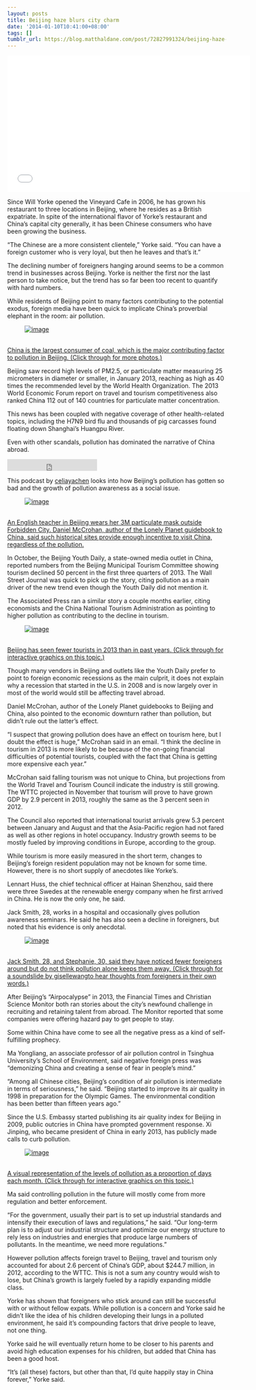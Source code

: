 ```yaml
---
layout: posts
title: Beijing haze blurs city charm
date: '2014-01-10T10:41:00+08:00'
tags: []
tumblr_url: https://blog.matthaldane.com/post/72827991324/beijing-haze-blurs-city-charm
---
```

<iframe frameborder="0" height="315" src="//www.youtube.com/embed/Xy3MQgkDKB0" width="560"></iframe>

Since Will Yorke opened the Vineyard Cafe in 2006, he has grown his restaurant to three locations in Beijing, where he resides as a British expatriate. In spite of the international flavor of Yorke’s restaurant and China’s capital city generally, it has been Chinese consumers who have been growing the business.

“The Chinese are a more consistent clientele,” Yorke said. “You can have a foreign customer who is very loyal, but then he leaves and that’s it.”

The declining number of foreigners hanging around seems to be a common trend in businesses across Beijing. Yorke is neither the first nor the last person to take notice, but the trend has so far been too recent to quantify with hard numbers.

While residents of Beijing point to many factors contributing to the potential exodus, foreign media have been quick to implicate China’s proverbial elephant in the room: air pollution.

[<figure class="tmblr-full" data-orig-height="569" data-orig-width="759" data-orig-src="https://lh3.googleusercontent.com/-g_1GXzGMB9k/Us9QpbHYKkI/AAAAAAAANCQ/JxrIR90JQVA/w759-h569-no/IMG_20131219_090154.jpg"><img alt="image" src="https://64.media.tumblr.com/1c26a49d56cb50f54fb804b64a6b9a11/tumblr_inline_pik3djRfmT1qg5g5k_540.jpg" data-orig-height="569" data-orig-width="759" data-orig-src="https://lh3.googleusercontent.com/-g_1GXzGMB9k/Us9QpbHYKkI/AAAAAAAANCQ/JxrIR90JQVA/w759-h569-no/IMG_20131219_090154.jpg"></figure>  
China is the largest consumer of coal, which is the major contributing factor to pollution in Beijing. (Click through for more photos.)](https://plus.google.com/u/0/photos/+MattHaldane/albums/5966875571914926673/5967076703872756290?pid=5967076703872756290&oid=111340484632706128019)

Beijing saw record high levels of PM2.5, or particulate matter measuring 25 micrometers in diameter or smaller, in January 2013, reaching as high as 40 times the recommended level by the World Health Organization. The 2013 World Economic Forum report on travel and tourism competitiveness also ranked China 112 out of 140 countries for particulate matter concentration.

This news has been coupled with negative coverage of other health-related topics, including the H7N9 bird flu and thousands of pig carcasses found floating down Shanghai’s Huangpu River.

Even with other scandals, pollution has dominated the narrative of China abroad.

<iframe class="tumblr_audio_player tumblr_audio_player_72632433855" frameborder="0" height="27" scrolling="no" src="http://celiayachen.tumblr.com/post/72632433855/audio_player_iframe/celiayachen/tumblr_mz2gk5ITd31sjid0d?audio_file=http%3A%2F%2Fwww.tumblr.com%2Faudio_file%2Fceliayachen%2F72632433855%2Ftumblr_mz2gk5ITd31sjid0d&amp;color=grey&amp;simple=1" width="207"></iframe>

This podcast by [celiayachen](http://tmblr.co/mPGbIkZigQ0O-zPzn5qw1yg) looks into how&nbsp;Beijing’s pollution has gotten so bad and the growth of pollution awareness as a social issue.

[<figure class="tmblr-full" data-orig-height="571" data-orig-width="620" data-orig-src="https://lh5.googleusercontent.com/zbPL85otrWcuh5zsC-c9UFYcnUU5SyXw4--gSt_n9VY=w621-h572-no"><img alt="image" src="https://64.media.tumblr.com/b59cc1ee5f2cf0685adc75db65bf5345/tumblr_inline_pik3dkztzw1qg5g5k_540.jpg" data-orig-height="571" data-orig-width="620" data-orig-src="https://lh5.googleusercontent.com/zbPL85otrWcuh5zsC-c9UFYcnUU5SyXw4--gSt_n9VY=w621-h572-no"></figure>](https://plus.google.com/u/0/photos/+MattHaldane/albums/5966875571914926673/5967076701494311362?pid=5967076701494311362&oid=111340484632706128019)  
[An English teacher in Beijing wears her 3M particulate mask outside Forbidden City.&nbsp;Daniel McCrohan, author of the Lonely Planet guidebook to China, said such historical sites provide enough incentive to visit China, regardless of the pollution.](https://plus.google.com/u/0/photos/+MattHaldane/albums/5966875571914926673/5967076701494311362?pid=5967076701494311362&oid=111340484632706128019)

In October, the Beijing Youth Daily, a state-owned media outlet in China, reported numbers from the Beijing Municipal Tourism Committee showing tourism declined 50 percent in the first three quarters of 2013. The Wall Street Journal was quick to pick up the story, citing pollution as a main driver of the new trend even though the Youth Daily did not mention it.

The Associated Press ran a similar story a couple months earlier, citing economists and the China National Tourism Administration as pointing to higher pollution as contributing to the decline in tourism.

[<figure class="tmblr-full" data-orig-height="442" data-orig-width="500" data-orig-src="https://64.media.tumblr.com/45b7dc53a97406298b9ce5797ac5d334/tumblr_inline_mz5zcbJxr61qg5g5k.png"><img alt="image" src="https://64.media.tumblr.com/733d0215bd51a819a07f7858bfc9ebe9/tumblr_inline_pik3dkfZOv1qg5g5k_540.png" data-orig-height="442" data-orig-width="500" data-orig-src="https://64.media.tumblr.com/45b7dc53a97406298b9ce5797ac5d334/tumblr_inline_mz5zcbJxr61qg5g5k.png"></figure>  
Beijing has seen fewer tourists in 2013 than in past years. (Click through for interactive graphics on this topic.)](http://infogr.am/air-pollution-takes-toll-on-beijings-tourism?src=web)

Though many vendors in Beijing and outlets like the Youth Daily prefer to point to foreign economic recessions as the main culprit, it does not explain why a recession that started in the U.S. in 2008 and is now largely over in most of the world would still be affecting travel abroad.

Daniel McCrohan, author of the Lonely Planet guidebooks to Beijing and China, also pointed to the economic downturn rather than pollution, but didn’t rule out the latter’s effect.

“I suspect that growing pollution does have an effect on tourism here, but I doubt the effect is huge,” McCrohan said in an email. “I think the decline in tourism in 2013 is more likely to be because of the on-going financial difficulties of potential tourists, coupled with the fact that China is getting more expensive each year.”

McCrohan said falling tourism was not unique to China, but projections from the World Travel and Tourism Council indicate the industry is still growing. The WTTC projected in November that tourism will prove to have grown GDP by 2.9 percent in 2013, roughly the same as the 3 percent seen in 2012.

The Council also reported that international tourist arrivals grew 5.3 percent between January and August and that the Asia-Pacific region had not fared as well as other regions in hotel occupancy. Industry growth seems to be mostly fueled by improving conditions in Europe, according to the group.

While tourism is more easily measured in the short term, changes to Beijing’s foreign resident population may not be known for some time. However, there is no short supply of anecdotes like Yorke’s.

Lennart Huss, the chief technical officer at Hainan Shenzhou, said there were three Swedes at the renewable energy company when he first arrived in China. He is now the only one, he said.

Jack Smith, 28, works in a hospital and occasionally gives pollution awareness seminars. He said he has also seen a decline in foreigners, but noted that his evidence is only anecdotal.

[<figure class="tmblr-full" data-orig-height="572" data-orig-width="763" data-orig-src="https://lh4.googleusercontent.com/-gyjjz-yJgQo/Us7EeGbKgxI/AAAAAAAAM8c/U6P1bHZHCm0/w763-h572-no/DSC02354.JPG"><img alt="image" src="https://64.media.tumblr.com/b0d9e72816c9be79f930b9020c9833b5/tumblr_inline_pik3dluWLM1qg5g5k_540.jpg" data-orig-height="572" data-orig-width="763" data-orig-src="https://lh4.googleusercontent.com/-gyjjz-yJgQo/Us7EeGbKgxI/AAAAAAAAM8c/U6P1bHZHCm0/w763-h572-no/DSC02354.JPG"></figure>  
Jack Smith, 28, and Stephanie, 30, said they have noticed fewer foreigners around but do not think pollution alone keeps them away. (Click through for a soundslide by ](https://googledrive.com/host/0B9fNf-WaWkyreFk2N1VPem05YVE/index.html)[gisellewang](http://tmblr.co/miL1Ug5MhWqtEWdWpmfmmaQ)[to hear thoughts from foreigners in their own words.)](https://googledrive.com/host/0B9fNf-WaWkyreFk2N1VPem05YVE/index.html)

After Beijing’s “Airpocalypse” in 2013, the Financial Times and Christian Science Monitor both ran stories about the city’s newfound challenge in recruiting and retaining talent from abroad. The Monitor reported that some companies were offering hazard pay to get people to stay.

Some within China have come to see all the negative press as a kind of self-fulfilling prophecy.

Ma Yongliang, an associate professor of air pollution control in Tsinghua University’s School of Environment, said negative foreign press was “demonizing China and creating a sense of fear in people’s mind.”

“Among all Chinese cities, Beijing’s condition of air pollution is intermediate in terms of seriousness,” he said. “Beijing started to improve its air quality in 1998 in preparation for the Olympic Games. The environmental condition has been better than fifteen years ago.”

Since the U.S. Embassy started publishing its air quality index for Beijing in 2009, public outcries in China have prompted government response. Xi Jinping, who became president of China in early 2013, has publicly made calls to curb pollution.

[<figure class="tmblr-full" data-orig-height="475" data-orig-width="486" data-orig-src="https://64.media.tumblr.com/42fbf5c02332f9dcd6b2ea403ac55aee/tumblr_inline_mz5z7gE0ZS1qg5g5k.png"><img alt="image" src="https://64.media.tumblr.com/42fbf5c02332f9dcd6b2ea403ac55aee/tumblr_inline_pik3dmjlhl1qg5g5k_540.png" data-orig-height="475" data-orig-width="486" data-orig-src="https://64.media.tumblr.com/42fbf5c02332f9dcd6b2ea403ac55aee/tumblr_inline_mz5z7gE0ZS1qg5g5k.png"></figure>  
A visual representation of the levels of pollution as a proportion of days each month. (Click through for interactive graphics on this topic.)](http://infogr.am/beijing-air-pollution-index-in-2013?src=web)

Ma said controlling pollution in the future will mostly come from more regulation and better enforcement.

“For the government, usually their part is to set up industrial standards and intensify their execution of laws and regulations,” he said. “Our long-term plan is to adjust our industrial structure and optimize our energy structure to rely less on industries and energies that produce large numbers of pollutants. In the meantime, we need more regulations.”

However pollution affects foreign travel to Beijing, travel and tourism only accounted for about 2.6 percent of China’s GDP, about $244.7 million, in 2012, according to the WTTC. This is not a sum any country would wish to lose, but China’s growth is largely fueled by a rapidly expanding middle class.

Yorke has shown that foreigners who stick around can still be successful with or without fellow expats. While pollution is a concern and Yorke said he didn’t like the idea of his children developing their lungs in a polluted environment, he said it’s compounding factors that drive people to leave, not one thing.

Yorke said he will eventually return home to be closer to his parents and avoid high education expenses for his children, but added that China has been a good host.

“It’s (all these) factors, but other than that, I’d quite happily stay in China forever,” Yorke said.

